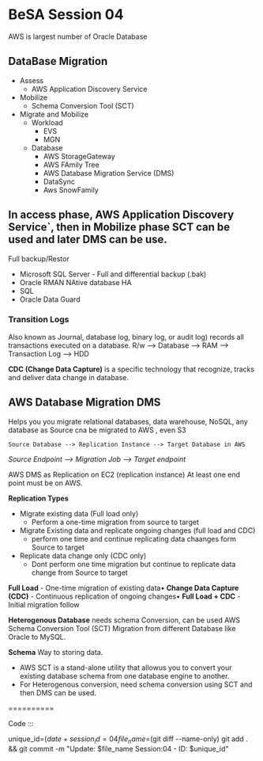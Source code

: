 # BeSA Session 04

AWS is largest number of Oracle Database

## DataBase Migration 

- Assess 
  - AWS Application Discovery Service
- Mobilize 
  - Schema Conversion Tool (SCT)
- Migrate and Mobilize
  - Workload
    - EVS
    - MGN
  - Database
    - AWS StorageGateway
    - AWS FAmily Tree 
    - AWS Database Migration Service (DMS)
    - DataSync
    - Aws SnowFamily


In access phase, AWS Application Discovery Service`, then in Mobilize phase SCT can be used and later DMS can be use.
---

Full backup/Restor 
- Microsoft SQL Server - Full and differential backup (.bak)
- Oracle RMAN
NAtive database HA 
- SQL 
- Oracle Data Guard


### Transition Logs 
Also known as Journal, database log, binary log, or audit log) records all transactions executed on a database.
R/w --> Database --> RAM --> Transaction Log --> HDD 

**CDC (Change Data Capture)** is a specific technology that recognize, tracks and deliver data change in database.


## AWS Database Migration DMS
Helps you you migrate relational databases, data warehouse, NoSQL, any database as Source cna be migrated to AWS , even S3 


```Source Database --> Replication Instance --> Target Database in AWS``` 
 
 _Source Endpoint --> Migration Job --> Target endpoint_

AWS DMS as Replication on EC2 (replication instance)
At least one end point must be on AWS.


**Replication Types** 
- Migrate existing data (Full load only)
  - Perform a one-time migration from source to target
- Migrate Existing data and replicate ongoing changes (full load and CDC)
  - perform one time and continue replicating data chaanges form Source to target
- Replicate data change only (CDC only)
  - Dont perform one time migration but continue to replicate data change from Source to target

 **Full Load** - One-time migration of existing data• 
 **Change Data Capture (CDC)** - Continuous replication of ongoing changes• 
 **Full Load + CDC** - Initial migration follow

 **Heterogenous Database** needs schema Conversion, can be used AWS Schema Conversion Tool (SCT)
 Migration from different Database like Oracle to MySQL.

 **Schema** Way to storing data. 
- AWS SCT is a stand-alone utility that allowus you to convert your existing database schema from one database engine to another. 
- For Heterogenous conversion, need schema conversion using SCT and then DMS can be used. 


 ==========


Code :::

unique_id=$(date +%Y%m%d%H%M%S)
session_id=04
file_name=$(git diff --name-only)
git add . && git commit -m "Update: $file_name Session:04 - ID: $unique_id"